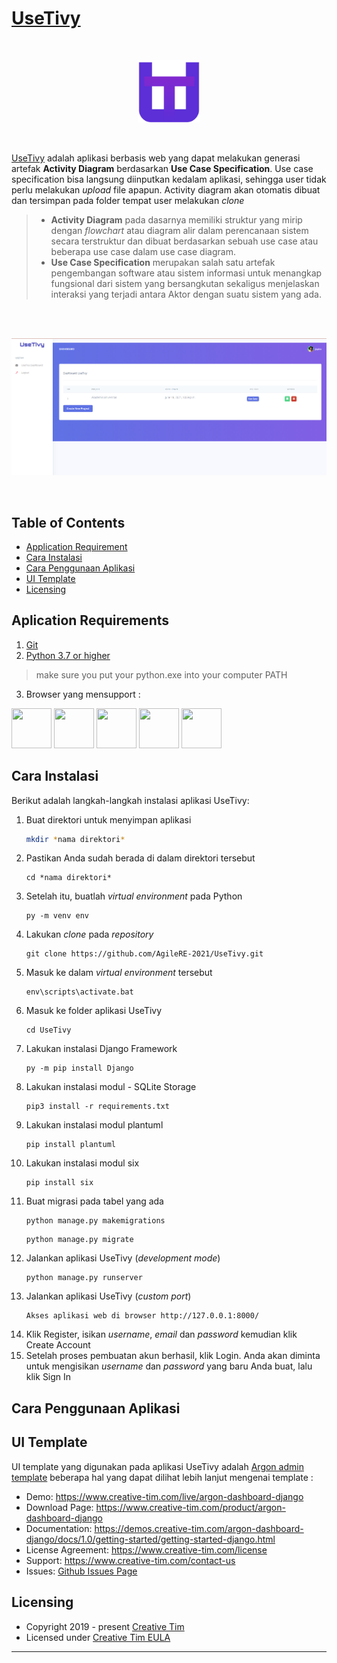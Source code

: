 
# [UseTivy](https://github.com/AgileRE-2021/UseTivy) 
<br />
<p align="center">
<img src="https://github.com/AgileRE-2021/UseTivy/blob/master/core/static/assets/img/brand/logo_small.png" width="100" height="100">
</p>
<br />


[UseTivy](https://github.com/AgileRE-2021/UseTivy) adalah aplikasi berbasis web yang dapat melakukan generasi artefak **Activity Diagram** berdasarkan **Use Case Specification**. Use case specification bisa langsung diinputkan kedalam aplikasi, sehingga user tidak perlu melakukan *upload* file apapun. Activity diagram akan otomatis dibuat dan tersimpan pada folder tempat user melakukan *clone*
>- **Activity Diagram** pada dasarnya memiliki struktur yang mirip dengan *flowchart* atau diagram alir dalam perencanaan sistem secara terstruktur dan dibuat berdasarkan sebuah use case atau beberapa use case dalam use case diagram.
>- **Use Case Specification** merupakan salah satu artefak pengembangan software atau sistem informasi untuk menangkap fungsional dari sistem yang bersangkutan sekaligus menjelaskan interaksi yang terjadi antara Aktor dengan suatu sistem yang ada.
>
<br />
<br />

![UseTify Dashboard Page.](https://github.com/AgileRE-2021/UseTivy/blob/master/contoh_1.png)

<br />

## Table of Contents

* [Application Requirement](#aplication-requirements)
* [Cara Instalasi](#cara-instalasi)
* [Cara Penggunaan Aplikasi](#cara-penggunaan-aplikasi)
* [UI Template](#ui-template)
* [Licensing](#licensing)

## Aplication Requirements
1. [Git](https://git-scm.com/downloads)
2. [Python 3.7 or higher](https://www.python.org/downloads/)
>make sure you put your python.exe into your computer PATH 
3. Browser yang mensupport :

<img src="https://s3.amazonaws.com/creativetim_bucket/github/browser/chrome.png" width="64" height="64"> <img src="https://s3.amazonaws.com/creativetim_bucket/github/browser/firefox.png" width="64" height="64"> <img src="https://s3.amazonaws.com/creativetim_bucket/github/browser/edge.png" width="64" height="64"> <img src="https://s3.amazonaws.com/creativetim_bucket/github/browser/safari.png" width="64" height="64"> <img src="https://s3.amazonaws.com/creativetim_bucket/github/browser/opera.png" width="64" height="64">

##  Cara Instalasi

Berikut adalah langkah-langkah instalasi aplikasi UseTivy:

1. Buat direktori untuk menyimpan aplikasi
   ```sh
   mkdir *nama direktori*  
   ```
2. Pastikan Anda sudah berada di dalam direktori tersebut
   ```
   cd *nama direktori*  
   ```
3. Setelah itu, buatlah _virtual environment_ pada Python 
   ```
   py -m venv env  
   ```
4. Lakukan _clone_ pada _repository_    
   ```
   git clone https://github.com/AgileRE-2021/UseTivy.git  
   ```
5. Masuk ke dalam _virtual environment_ tersebut 
   ```
   env\scripts\activate.bat  
   ```
6. Masuk ke folder aplikasi UseTivy 
   ```
   cd UseTivy  
   ```
7. Lakukan instalasi Django Framework 
   ```
   py -m pip install Django  
   ```
8. Lakukan instalasi modul - SQLite Storage 
    ```
    pip3 install -r requirements.txt  
    ```
9. Lakukan instalasi modul plantuml
    ```
    pip install plantuml  
    ```
10. Lakukan instalasi modul six
    ```
    pip install six  
    ```
11. Buat migrasi pada tabel yang ada
    ```
    python manage.py makemigrations  
    ```
    ```
    python manage.py migrate  
    ```
12. Jalankan aplikasi UseTivy (_development mode_)
    ```
    python manage.py runserver  
    ```
13. Jalankan aplikasi UseTivy (_custom port_)
    ```
    Akses aplikasi web di browser http://127.0.0.1:8000/
    ```
14. Klik Register, isikan _username_, _email_ dan _password_ kemudian klik Create Account
15.	Setelah proses pembuatan akun berhasil, klik Login. Anda akan diminta untuk mengisikan _username_ dan _password_ yang baru Anda buat, lalu klik Sign In

## Cara Penggunaan Aplikasi


## UI Template
UI template yang digunakan pada aplikasi UseTivy adalah [Argon admin template](https://github.com/creativetimofficial/argon-dashboard-django)
beberapa hal yang dapat dilihat lebih lanjut mengenai template : 
- Demo: <https://www.creative-tim.com/live/argon-dashboard-django>
- Download Page: <https://www.creative-tim.com/product/argon-dashboard-django>
- Documentation: <https://demos.creative-tim.com/argon-dashboard-django/docs/1.0/getting-started/getting-started-django.html>
- License Agreement: <https://www.creative-tim.com/license>
- Support: <https://www.creative-tim.com/contact-us>
- Issues: [Github Issues Page](https://github.com/creativetimofficial/argon-dashboard-django/issues)

## Licensing

- Copyright 2019 - present [Creative Tim](https://www.creative-tim.com/)
- Licensed under [Creative Tim EULA](https://www.creative-tim.com/license)

---
